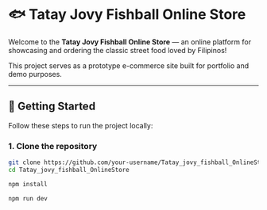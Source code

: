 # 🐟 Tatay Jovy Fishball Online Store

Welcome to the **Tatay Jovy Fishball Online Store** — an online platform for showcasing and ordering the classic street food loved by Filipinos!

This project serves as a prototype e-commerce site built for portfolio and demo purposes.

---

## 🚀 Getting Started

Follow these steps to run the project locally:

### 1. Clone the repository

```bash
git clone https://github.com/your-username/Tatay_jovy_fishball_OnlineStore.git
cd Tatay_jovy_fishball_OnlineStore

npm install

npm run dev

